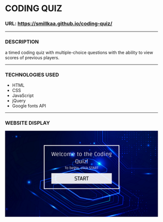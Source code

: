 # CODING QUIZ

### URL: https://smillkaa.github.io/coding-quiz/

---
### DESCRIPTION

a timed coding quiz with multiple-choice questions with the ability to view scores of previous players.

---

### TECHNOLOGIES USED

- HTML
- CSS
- JavaScript
- jQuery
- Google fonts API

---

### WEBSITE DISPLAY
![img](assets/images/DISPLAY.png)
